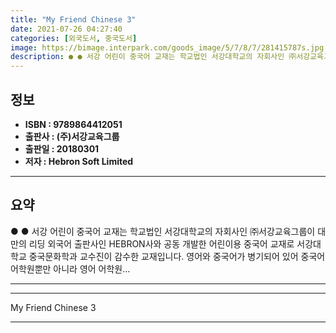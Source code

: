 ```yaml
---
title: "My Friend Chinese 3"
date: 2021-07-26 04:27:40
categories: [외국도서, 중국도서]
image: https://bimage.interpark.com/goods_image/5/7/8/7/281415787s.jpg
description: ● ● 서강 어린이 중국어 교재는 학교법인 서강대학교의 자회사인 ㈜서강교육그룹이 대만의 리딩 외국어 출판사인 HEBRON사와 공동 개발한 어린이용 중국어 교재로 서강대학교 중국문화학과 교수진이 감수한 교재입니다. 영어와 중국어가 병기되어 있어 중국어 어학원뿐만 아니라 영어 어학원..
---
```


## **정보**

- **ISBN : 9789864412051**
- **출판사 : (주)서강교육그룹**
- **출판일 : 20180301**
- **저자 : Hebron Soft Limited**

------



## **요약**

●  ●  서강 어린이 중국어 교재는 학교법인 서강대학교의 자회사인 ㈜서강교육그룹이 대만의 리딩 외국어 출판사인 HEBRON사와 공동 개발한 어린이용 중국어 교재로 서강대학교 중국문화학과 교수진이 감수한 교재입니다.
영어와 중국어가 병기되어 있어 중국어 어학원뿐만 아니라 영어 어학원... 

------



------


My Friend Chinese 3 

------


